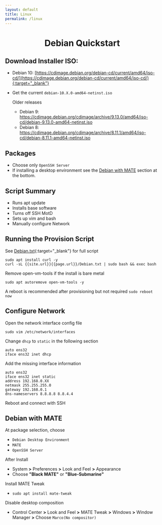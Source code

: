 ```yaml
---
layout: default
title: Linux
permalink: /linux
---
```


# <center>Debian Quickstart</center>

## Download Installer ISO:
- Debian 10: [https://cdimage.debian.org/debian-cd/current/amd64/iso-cd/](https://cdimage.debian.org/debian-cd/current/amd64/iso-cd/){:target="_blank"}
- Get the current `debian-10.X.0-amd64-netinst.iso`

  Older releases
  - Debian 9: https://cdimage.debian.org/cdimage/archive/9.13.0/amd64/iso-cd/debian-9.13.0-amd64-netinst.iso
  - Debian 8: https://cdimage.debian.org/cdimage/archive/8.11.1/amd64/iso-cd/debian-8.11.1-amd64-netinst.iso

## Packages
- Choose only `OpenSSH Server`
- If installing a desktop environment see the [Debian with MATE](#debian-with-mate) section at the bottom.

## Script Summary
- Runs apt update
- Installs base software
- Turns off SSH MotD
- Sets up vim and bash
- Manually configure Network

## Running the Provision Script
See [Debian.txt]({{site.url}}{{page.url}}/Debian.txt){:target="_blank"} for full script

```
sudo apt install curl -y
curl -sL {{site.url}}{{page.url}}/Debian.txt | sudo bash && exec bash
```
Remove open-vm-tools if the install is bare metal
```
sudo apt autoremove open-vm-tools -y
```

A reboot is recommended after provisioning but not required
`sudo reboot now`

## Configure Network
Open the network interface config file
```
sudo vim /etc/network/interfaces
```

Change `dhcp` to `static` in the following section
```
auto ens32
iface ens32 inet dhcp
```

Add the missing interface information
```
auto ens32
iface ens32 inet static
address 192.168.0.XX
netmask 255.255.255.0
gateway 192.168.0.1
dns-nameservers 8.8.8.8 8.8.4.4
```

Reboot and connect with SSH

## Debian with MATE ##
At package selection, choose
- `Debian Desktop Environment`
- `MATE`
- `OpenSSH Server`

After Install
- System **>** Preferences **>** Look and Feel **>** Appearance
- Choose **"Black MATE"** or **"Blue-Submarine"**

Install MATE Tweak
 - `sudo apt install mate-tweak`

Disable desktop composition
- Control Center **>** Look and Feel **>** MATE Tweak **>** Windows **>** Window Manager **>** Choose `Marco(No compositor)`
